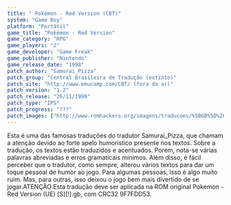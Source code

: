 ```yaml
---
title: " Pokémon - Red Version (CBT)"
system: "Game Boy"
platform: "Portátil"
game_title: "Pokémon - Red Version"
game_category: "RPG"
game_players: "2"
game_developer: "Game Freak"
game_publisher: "Nintendo"
game_release_date: "1998"
patch_author: "Samurai_Pizza"
patch_group: "Central Brasileira de Tradução (extinto)"
patch_site: "http://www.emucamp.com/CBT/ (fora do ar)"
patch_version: "1.2"
patch_release: "26/11/1999"
patch_type: "IPS"
patch_progress: "???"
patch_images: ["http://www.romhackers.org/imagens/traducoes/%5BGB%5D%20Pokemon%20-%20Red%20Version%20-%20CBT%20-%2001.png","http://www.romhackers.org/imagens/traducoes/%5BGB%5D%20Pokemon%20-%20Red%20Version%20-%20CBT%20-%2002.png","http://www.romhackers.org/imagens/traducoes/%5BGB%5D%20Pokemon%20-%20Red%20Version%20-%20CBT%20-%2003.png"]
---
```

Esta é uma das famosas traduções do tradutor Samurai_Pizza, que chamam a atenção devido ao forte apelo humorístico presente nos textos. Sobre a tradução, os textos estão traduzidos e acentuados. Porém, nota-se várias palavras abreviadas e erros gramaticais mínimos. Além disso, é fácil perceber que o tradutor, como sempre, alterou vários textos para dar um toque pessoal de humor ao jogo. Para algumas pessoas, isso é algo muito ruim. Mas, para outras, isso deixou o jogo bem mais divertido de se jogar.ATENÇÃO:Esta tradução deve ser aplicada na ROM original Pokemon - Red Version (UE) [S][!].gb, com CRC32 9F7FDD53.